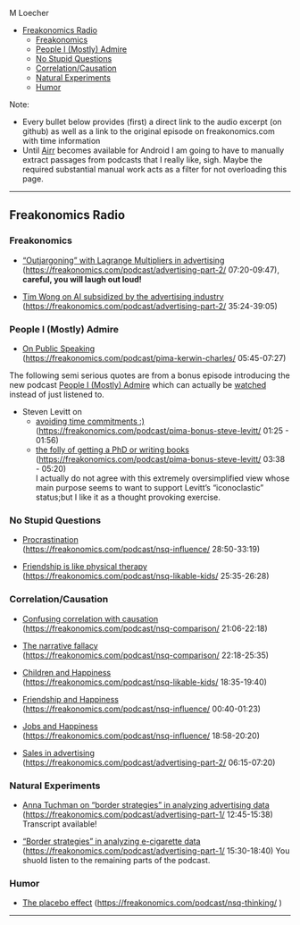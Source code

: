 M Loecher

  - [Freakonomics Radio](#freakonomics-radio)
      - [Freakonomics](#freakonomics)
      - [People I (Mostly) Admire](#people-i-mostly-admire)
      - [No Stupid Questions](#no-stupid-questions)
      - [Correlation/Causation](#correlationcausation)
      - [Natural Experiments](#natural-experiments)
      - [Humor](#humor)

Note:

  - Every bullet below provides (first) a direct link to the audio
    excerpt (on github) as well as a link to the original episode on
    freakonomics.com with time information
  - Until [Airr](https://www.airr.io/) becomes available for Android I
    am going to have to manually extract passages from podcasts that I
    really like, sigh. Maybe the required substantial manual work acts
    as a filter for not overloading this page.

-----

## Freakonomics Radio

### Freakonomics

  - [“Outjargoning” with Lagrange Multipliers in
    advertising](/assets/podcasts/excerpts/vlc-record-2021-01-03-11h04m45s-Does%20Advertising%20Actually%20Work_Part%202_Digital.mp3)  
    (<https://freakonomics.com/podcast/advertising-part-2/>
    07:20-09:47), **careful, you will laugh out loud\!**

  - [Tim Wong on AI subsidized by the advertising
    industry](/assets/podcasts/excerpts/vlc-record-2021-01-03-11h17m02s-Does%20Advertising%20Actually%20Work_Part%202_Digital.mp3)  
    (<https://freakonomics.com/podcast/advertising-part-2/> 35:24-39:05)

### People I (Mostly) Admire

  - [On Public
    Speaking](/assets/podcasts/excerpts/vlc-record-2021-01-02-15h08m18s-Kerwin%20Charles_%20“One%20Does%20Not%20Know%20Where%20an%20Insight%20Will%20Come%20From”-.mp3)  
    (<https://freakonomics.com/podcast/pima-kerwin-charles/>
    05:45-07:27)

The following semi serious quotes are from a bonus episode introducing
the new podcast [People I (Mostly)
Admire](https://freakonomics.com/pima/) which can actually be
[watched](https://www.youtube.com/watch?v=vbGMWZYuCt4&feature=youtu.be)
instead of just listened to.

  - Steven Levitt on
      - [avoiding time commitments
        :)](/assets/podcasts/excerpts/vlc-record-Steve%20Levitt_I'm%20Not%20as%20Childlike%20as%20I'd%20Like%20to%20Be-0125-0156.mp3)  
        (<https://freakonomics.com/podcast/pima-bonus-steve-levitt/>
        01:25 - 01:56)
      - [the folly of getting a PhD or writing
        books](/assets/podcasts/excerpts/vlc-record-Steve%20Levitt_I'm%20Not%20as%20Childlike%20as%20I'd%20Like%20to%20Be-0338-0520.mp3)  
        (<https://freakonomics.com/podcast/pima-bonus-steve-levitt/>
        03:38 - 05:20)  
        I actually do not agree with this extremely oversimplified view
        whose main purpose seems to want to support Levitt’s
        “iconoclastic” status;but I like it as a thought provoking
        exercise.

### No Stupid Questions

  - [Procrastination](/assets/podcasts/excerpts/vlc-record-2021-01-02-14h51m20s-How%20Much%20of%20Your%20Life%20Do%20You%20Actually%20Control_-.mp3)  
    (<https://freakonomics.com/podcast/nsq-influence/> 28:50-33:19)

  - [Friendship is like physical
    therapy](/assets/podcasts/excerpts/vlc-record-2021-01-02-14h41m26s-How%20Do%20You%20Raise%20a%20“Likable”%20Kid_-.mp3)  
    (<https://freakonomics.com/podcast/nsq-likable-kids/> 25:35-26:28)

### Correlation/Causation

  - [Confusing correlation with
    causation](/assets/podcasts/excerpts/vlc-record-2021-01-03-10h14m40s-How%20Can%20You%20Stop%20Comparing%20Yourself%20With%20Other%20People_-.mp3)  
    (<https://freakonomics.com/podcast/nsq-comparison/> 21:06-22:18)

  - [The narrative
    fallacy](/assets/podcasts/excerpts/vlc-record-2021-01-03-10h16m07s-How%20Can%20You%20Stop%20Comparing%20Yourself%20With%20Other%20People_-.mp3)  
    (<https://freakonomics.com/podcast/nsq-comparison/> 22:18-25:35)

  - [Children and
    Happiness](/assets/podcasts/excerpts/vlc-record-2021-01-02-14h36m39s-How%20Do%20You%20Raise%20a%20“Likable”%20Kid_-.mp3)  
    (<https://freakonomics.com/podcast/nsq-likable-kids/> 18:35-19:40)

  - [Friendship and
    Happiness](/assets/podcasts/excerpts/vlc-record-2021-01-02-15h01m01s-How%20Much%20Do%20Your%20Friends%20Affect%20Your%20Future_-.mp3)  
    (<https://freakonomics.com/podcast/nsq-influence/> 00:40-01:23)

  - [Jobs and
    Happiness](/assets/podcasts/excerpts/vlc-record-2021-01-02-15h20m23s-How%20Much%20Do%20Your%20Friends%20Affect%20Your%20Future_-.mp3)  
    (<https://freakonomics.com/podcast/nsq-influence/> 18:58-20:20)

  - [Sales in
    advertising](/assets/podcasts/excerpts/vlc-record-2021-01-03-10h59m55s-Does%20Advertising%20Actually%20Work_Part%202_Digital.mp3)  
    (<https://freakonomics.com/podcast/advertising-part-2/> 06:15-07:20)

### Natural Experiments

  - [Anna Tuchman on “border strategies” in analyzing advertising
    data](/assets/podcasts/excerpts/vlc-record-2021-01-03-11h31m21s-Does%20Advertising%20Actually%20Work_Part%201_TV.mp3)  
    (<https://freakonomics.com/podcast/advertising-part-1/> 12:45-15:38)
    Transcript available\!

  - [“Border strategies” in analyzing e-cigarette
    data](/assets/podcasts/excerpts/vlc-record-2021-01-03-11h41m47s-Does%20Advertising%20Actually%20Work_Part%201_TV.mp3)  
    (<https://freakonomics.com/podcast/advertising-part-1/> 15:30-18:40)
    You shuold listen to the remaining parts of the podcast.

### Humor

  - [The placebo effect](/assets/podcasts/excerpts/)
    (<https://freakonomics.com/podcast/nsq-thinking/> )

-----
